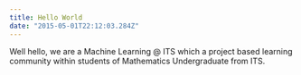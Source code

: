 ```yaml
---
title: Hello World
date: "2015-05-01T22:12:03.284Z"
---
```


Well hello, we are a Machine Learning @ ITS which a project based learning community within students of Mathematics Undergraduate from ITS. 

